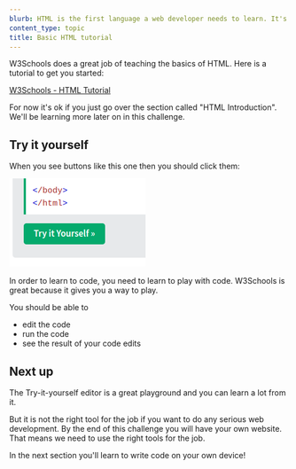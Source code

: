```yaml
---
blurb: HTML is the first language a web developer needs to learn. It's time to get acquainted
content_type: topic
title: Basic HTML tutorial
---
```


W3Schools does a great job of teaching the basics of HTML. Here is a tutorial to get you started:

[W3Schools - HTML Tutorial](https://www.w3schools.com/html/html_intro.asp)

For now it's ok if you just go over the section called "HTML Introduction". We'll be learning more later on in this challenge.

## Try it yourself

When you see buttons like this one then you should click them:

![Alt text](image.png)

In order to learn to code, you need to learn to play with code. W3Schools is great because it gives you a way to play. 

You should be able to 
- edit the code
- run the code
- see the result of your code edits 

## Next up

The Try-it-yourself editor is a great playground and you can learn a lot from it. 

But it is not the right tool for the job if you want to do any serious web development. By the end of this challenge you will have your own website. That means we need to use the right tools for the job.

In the next section you'll learn to write code on your own device!


